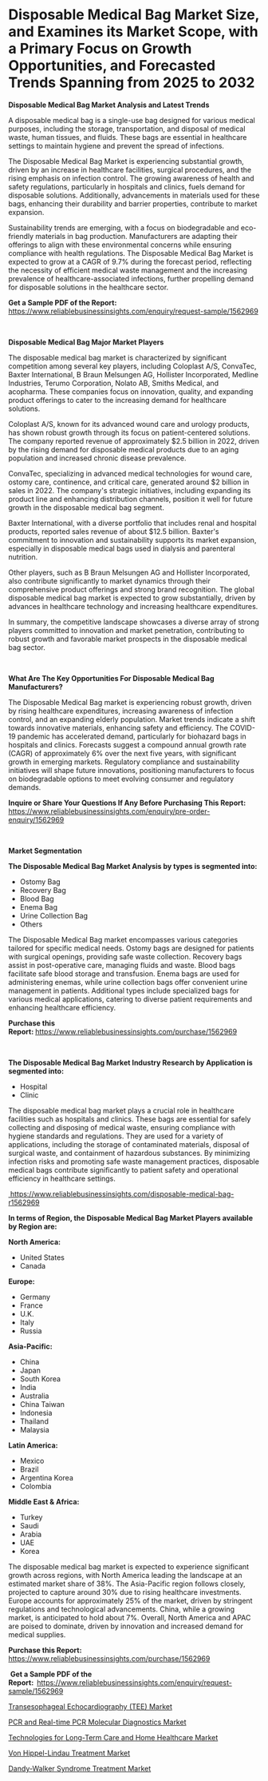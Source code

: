 <p><h1>Disposable Medical Bag Market Size, and Examines its Market Scope, with a Primary Focus on Growth Opportunities, and Forecasted Trends Spanning from 2025 to 2032</h1></p><p><strong>Disposable Medical Bag Market Analysis and Latest Trends</strong></p>
<p><p>A disposable medical bag is a single-use bag designed for various medical purposes, including the storage, transportation, and disposal of medical waste, human tissues, and fluids. These bags are essential in healthcare settings to maintain hygiene and prevent the spread of infections.</p><p>The Disposable Medical Bag Market is experiencing substantial growth, driven by an increase in healthcare facilities, surgical procedures, and the rising emphasis on infection control. The growing awareness of health and safety regulations, particularly in hospitals and clinics, fuels demand for disposable solutions. Additionally, advancements in materials used for these bags, enhancing their durability and barrier properties, contribute to market expansion.</p><p>Sustainability trends are emerging, with a focus on biodegradable and eco-friendly materials in bag production. Manufacturers are adapting their offerings to align with these environmental concerns while ensuring compliance with health regulations. The Disposable Medical Bag Market is expected to grow at a CAGR of 9.7% during the forecast period, reflecting the necessity of efficient medical waste management and the increasing prevalence of healthcare-associated infections, further propelling demand for disposable solutions in the healthcare sector.</p></p>
<p><strong>Get a Sample PDF of the Report:&nbsp;</strong> <a href="https://www.reliablebusinessinsights.com/enquiry/request-sample/1562969?utm_campaign=950&utm_medium=2&utm_source=Github&utm_content=ia&utm_term=04032025&utm_id=disposable-medical-bag">https://www.reliablebusinessinsights.com/enquiry/request-sample/1562969</a></p>
<p>&nbsp;</p>
<p><strong>Disposable Medical Bag Major Market Players</strong></p>
<p><p>The disposable medical bag market is characterized by significant competition among several key players, including Coloplast A/S, ConvaTec, Baxter International, B Braun Melsungen AG, Hollister Incorporated, Medline Industries, Terumo Corporation, Nolato AB, Smiths Medical, and acopharma. These companies focus on innovation, quality, and expanding product offerings to cater to the increasing demand for healthcare solutions.</p><p>Coloplast A/S, known for its advanced wound care and urology products, has shown robust growth through its focus on patient-centered solutions. The company reported revenue of approximately $2.5 billion in 2022, driven by the rising demand for disposable medical products due to an aging population and increased chronic disease prevalence.</p><p>ConvaTec, specializing in advanced medical technologies for wound care, ostomy care, continence, and critical care, generated around $2 billion in sales in 2022. The company's strategic initiatives, including expanding its product line and enhancing distribution channels, position it well for future growth in the disposable medical bag segment.</p><p>Baxter International, with a diverse portfolio that includes renal and hospital products, reported sales revenue of about $12.5 billion. Baxter's commitment to innovation and sustainability supports its market expansion, especially in disposable medical bags used in dialysis and parenteral nutrition.</p><p>Other players, such as B Braun Melsungen AG and Hollister Incorporated, also contribute significantly to market dynamics through their comprehensive product offerings and strong brand recognition. The global disposable medical bag market is expected to grow substantially, driven by advances in healthcare technology and increasing healthcare expenditures.</p><p>In summary, the competitive landscape showcases a diverse array of strong players committed to innovation and market penetration, contributing to robust growth and favorable market prospects in the disposable medical bag sector.</p></p>
<p>&nbsp;</p>
<p><strong>What Are The Key Opportunities For Disposable Medical Bag Manufacturers?</strong></p>
<p><p>The Disposable Medical Bag market is experiencing robust growth, driven by rising healthcare expenditures, increasing awareness of infection control, and an expanding elderly population. Market trends indicate a shift towards innovative materials, enhancing safety and efficiency. The COVID-19 pandemic has accelerated demand, particularly for biohazard bags in hospitals and clinics. Forecasts suggest a compound annual growth rate (CAGR) of approximately 6% over the next five years, with significant growth in emerging markets. Regulatory compliance and sustainability initiatives will shape future innovations, positioning manufacturers to focus on biodegradable options to meet evolving consumer and regulatory demands.</p></p>
<p><strong>Inquire or Share Your Questions If Any Before Purchasing This Report:</strong> <a href="https://www.reliablebusinessinsights.com/enquiry/pre-order-enquiry/1562969?utm_campaign=950&utm_medium=2&utm_source=Github&utm_content=ia&utm_term=04032025&utm_id=disposable-medical-bag">https://www.reliablebusinessinsights.com/enquiry/pre-order-enquiry/1562969</a></p>
<p>&nbsp;</p>
<p><strong>Market Segmentation</strong></p>
<p><strong>The Disposable Medical Bag Market Analysis by types is segmented into:</strong></p>
<p><ul><li>Ostomy Bag</li><li>Recovery Bag</li><li>Blood Bag</li><li>Enema Bag</li><li>Urine Collection Bag</li><li>Others</li></ul></p>
<p><p>The Disposable Medical Bag market encompasses various categories tailored for specific medical needs. Ostomy bags are designed for patients with surgical openings, providing safe waste collection. Recovery bags assist in post-operative care, managing fluids and waste. Blood bags facilitate safe blood storage and transfusion. Enema bags are used for administering enemas, while urine collection bags offer convenient urine management in patients. Additional types include specialized bags for various medical applications, catering to diverse patient requirements and enhancing healthcare efficiency.</p></p>
<p><strong>Purchase this Report:&nbsp;</strong><a href="https://www.reliablebusinessinsights.com/purchase/1562969?utm_campaign=950&utm_medium=2&utm_source=Github&utm_content=ia&utm_term=04032025&utm_id=disposable-medical-bag">https://www.reliablebusinessinsights.com/purchase/1562969</a></p>
<p>&nbsp;</p>
<p><strong>The Disposable Medical Bag Market Industry Research by Application is segmented into:</strong></p>
<p><ul><li>Hospital</li><li>Clinic</li></ul></p>
<p><p>The disposable medical bag market plays a crucial role in healthcare facilities such as hospitals and clinics. These bags are essential for safely collecting and disposing of medical waste, ensuring compliance with hygiene standards and regulations. They are used for a variety of applications, including the storage of contaminated materials, disposal of surgical waste, and containment of hazardous substances. By minimizing infection risks and promoting safe waste management practices, disposable medical bags contribute significantly to patient safety and operational efficiency in healthcare settings.</p></p>
<p><a href="https://www.reliablebusinessinsights.com/disposable-medical-bag-r1562969?utm_campaign=950&utm_medium=2&utm_source=Github&utm_content=ia&utm_term=04032025&utm_id=disposable-medical-bag">&nbsp;https://www.reliablebusinessinsights.com/disposable-medical-bag-r1562969</a></p>
<p><strong>In terms of Region, the Disposable Medical Bag Market Players available by Region are:</strong></p>
<p>
    <p> <strong> North America: </strong>
        <ul>
            <li>United States</li>
            <li>Canada</li>
        </ul>
        </p> 
    <p> <strong> Europe: </strong>
        <ul>
            <li>Germany</li>
            <li>France</li>
            <li>U.K.</li>
            <li>Italy</li>
            <li>Russia</li>
        </ul>
        </p> 
    <p> <strong> Asia-Pacific: </strong>
        <ul>
            <li>China</li>
            <li>Japan</li>
            <li>South Korea</li>
            <li>India</li>
            <li>Australia</li>
            <li>China Taiwan</li>
            <li>Indonesia</li>
            <li>Thailand</li>
            <li>Malaysia</li>
        </ul>
        </p> 
    <p> <strong> Latin America: </strong>
        <ul>
            <li>Mexico</li>
            <li>Brazil</li>
            <li>Argentina Korea</li>
            <li>Colombia</li>
        </ul>
        </p> 
    <p> <strong> Middle East & Africa: </strong>
        <ul>
            <li>Turkey</li>
            <li>Saudi</li>
            <li>Arabia</li>
            <li>UAE</li>
            <li>Korea</li>
        </ul>
    </p>
    </p>
<p><p>The disposable medical bag market is expected to experience significant growth across regions, with North America leading the landscape at an estimated market share of 38%. The Asia-Pacific region follows closely, projected to capture around 30% due to rising healthcare investments. Europe accounts for approximately 25% of the market, driven by stringent regulations and technological advancements. China, while a growing market, is anticipated to hold about 7%. Overall, North America and APAC are poised to dominate, driven by innovation and increased demand for medical supplies.</p></p>
<p><strong>Purchase this Report: </strong><a href="https://www.reliablebusinessinsights.com/purchase/1562969?utm_campaign=950&utm_medium=2&utm_source=Github&utm_content=ia&utm_term=04032025&utm_id=disposable-medical-bag">https://www.reliablebusinessinsights.com/purchase/1562969</a></p>
<p>&nbsp;<strong>Get a Sample PDF of the Report:&nbsp;&nbsp;</strong><a href="https://www.reliablebusinessinsights.com/enquiry/request-sample/1562969?utm_campaign=950&utm_medium=2&utm_source=Github&utm_content=ia&utm_term=04032025&utm_id=disposable-medical-bag">https://www.reliablebusinessinsights.com/enquiry/request-sample/1562969</a></p>
<p><strong></strong></p>
<p><p><a href="https://github.com/fendtdjunawo/Market-Research-Report-List-1/blob/main/transesophageal-echocardiography-tee-market.md?utm_campaign=950&utm_medium=2&utm_source=Github&utm_content=ia&utm_term=04032025&utm_id=disposable-medical-bag">Transesophageal Echocardiography (TEE) Market</a></p><p><a href="https://github.com/kovasovitzzg/Market-Research-Report-List-1/blob/main/pcr-and-real-time-pcr-molecular-diagnostics-market.md?utm_campaign=950&utm_medium=2&utm_source=Github&utm_content=ia&utm_term=04032025&utm_id=disposable-medical-bag">PCR and Real-time PCR Molecular Diagnostics Market</a></p><p><a href="https://github.com/danzopachllq/Market-Research-Report-List-1/blob/main/technologies-for-long-term-care-and-home-healthcare-market.md?utm_campaign=950&utm_medium=2&utm_source=Github&utm_content=ia&utm_term=04032025&utm_id=disposable-medical-bag">Technologies for Long-Term Care and Home Healthcare Market</a></p><p><a href="https://github.com/palenjeppecd/Market-Research-Report-List-1/blob/main/von-hippel-lindau-treatment-market.md?utm_campaign=950&utm_medium=2&utm_source=Github&utm_content=ia&utm_term=04032025&utm_id=disposable-medical-bag">Von Hippel-Lindau Treatment Market</a></p><p><a href="https://github.com/raaschadonle/Market-Research-Report-List-1/blob/main/dandy-walker-syndrome-treatment-market.md?utm_campaign=950&utm_medium=2&utm_source=Github&utm_content=ia&utm_term=04032025&utm_id=disposable-medical-bag">Dandy-Walker Syndrome Treatment Market</a></p></p>